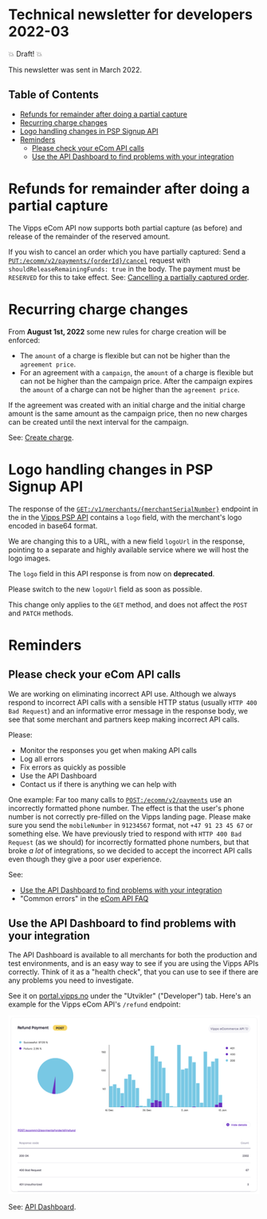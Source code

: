 # Technical newsletter for developers 2022-03

💥 Draft! 💥

This newsletter was sent in March 2022.

## Table of Contents

* [Refunds for remainder after doing a partial capture](#refunds-for-remainder-after-doing-a-partial-capture)
* [Recurring charge changes](#recurring-charge-changes)
* [Logo handling changes in PSP Signup API](#logo-handling-changes-in-psp-signup-api)
* [Reminders](#reminders)
  * [Please check your eCom API calls](#please-check-your-ecom-api-calls)
  * [Use the API Dashboard to find problems with your integration](#use-the-api-dashboard-to-find-problems-with-your-integration)

# Refunds for remainder after doing a partial capture

The Vipps eCom API now supports both partial capture (as before) and
release of the remainder of the reserved amount.

If you wish to cancel an order which you have partially captured: Send a
[`PUT:/ecomm/v2/payments/{orderId}/cancel`](https://vippsas.github.io/vipps-ecom-api/#/Vipps%20eCom%20API/cancelPaymentRequestUsingPUT)
request with `shouldReleaseRemainingFunds: true` in the body.
The payment must be `RESERVED` for this to take effect.
See:
[Cancelling a partially captured order](https://github.com/vippsas/vipps-ecom-api/blob/master/vipps-ecom-api.md#cancelling-a-partially-captured-order).

# Recurring charge changes

 From **August 1st, 2022** some new rules for charge creation will be enforced:

 - The `amount` of a charge is flexible but can not be higher than the
   `agreement price`.
 - For an agreement with a `campaign`, the `amount` of a charge is flexible but
   can not be higher than the campaign price. After the campaign expires the
  `amount` of a charge can not be higher than the `agreement price`.

 If the agreement was created with an initial charge and the initial charge
 amount is the same amount as the campaign price, then no new charges can be
 created until the next interval for the campaign.

 See:
 [Create charge]([https://github.com/vippsas/vipps-recurring-api/blob/master/vipps-recurring-api.md#create-charge).

# Logo handling changes in PSP Signup API

The response of the
[`GET:/v1/merchants/{merchantSerialNumber}`](https://vippsas.github.io/vipps-psp-api/signup/#/Merchant/getMerchant)
endpoint in the in the
[Vipps PSP API](https://github.com/vippsas/vipps-psp-api)
contains a `logo` field, with the merchant's logo encoded in base64 format.

We are changing this to a URL, with a new field `logoUrl` in the response,
pointing to a separate and highly available service where we will host the logo
images.

The `logo` field in this API response is from now on **deprecated**.

Please switch to the new `logoUrl` field as soon as possible.

This change only applies to the `GET` method, and does not affect the `POST` and `PATCH` methods.

# Reminders

## Please check your eCom API calls

We are working on eliminating incorrect API use. Although we always respond to
incorrect API calls with a sensible HTTP status (usually `HTTP 400 Bad Request`)
and an informative error message in the response body, we see that some merchant
and partners keep making incorrect API calls.

Please:
- Monitor the responses you get when making API calls
- Log all errors
- Fix errors as quickly as possible
- Use the API Dashboard
- Contact us if there is anything we can help with

One example: Far too many calls to
[`POST:/ecomm/v2/payments`](https://vippsas.github.io/vipps-ecom-api/#/Vipps_eCom_API/initiatePaymentV3UsingPOST)
use an incorrectly formatted phone number.
The effect is that the user's phone number is not correctly pre-filled on
the Vipps landing page.
Please make sure you send the `mobileNumber` in `91234567` format, not
`+47 91 23 45 67` or something else.
We have previously tried to respond with `HTTP 400 Bad Request` (as we should)
for incorrectly formatted phone numbers, but that broke _a lot_  of integrations,
so we decided to accept the incorrect API calls even though they give a poor
user experience.

See:
* [Use the API Dashboard to find problems with your integration](#use-the-api-dashboard-to-find-problems-with-your-integration)
* "Common errors" in the
  [eCom API FAQ](https://github.com/vippsas/vipps-ecom-api/blob/master/vipps-ecom-api-faq.md)

## Use the API Dashboard to find problems with your integration

The API Dashboard is available to all merchants for both the production and test environments,
and is an easy way to see if you are using the Vipps APIs correctly.
Think of it as a "health check", that you can use to see if there are any
problems you need to investigate.

See it on
[portal.vipps.no](https://portal.vipps.no)
under the "Utvikler" ("Developer") tab.
Here's an example for the Vipps eCom API's `/refund` endpoint:

![API Dashboard example](images/2021-02-api-dashboard-example.png)

See:
[API Dashboard](https://github.com/vippsas/vipps-developers#api-dashboard).
